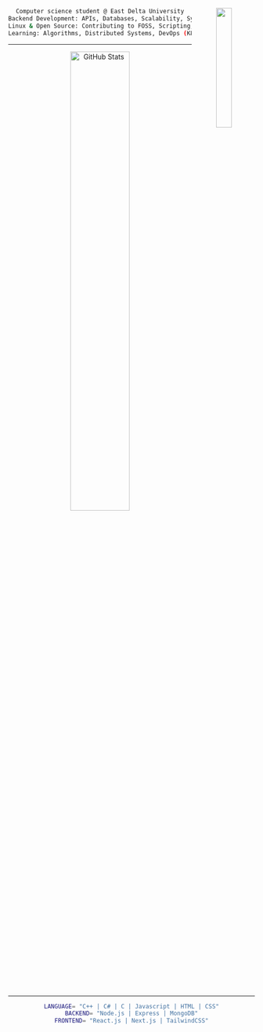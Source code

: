 <div align="center">

<img src="https://i.postimg.cc/rz65Vby3/c582a8e0bea2bec0869ca1d5664fdbca.jpg" width="25%" align="right" />


```bash
Computer science student @ East Delta University
Backend Development: APIs, Databases, Scalability, System Design  
Linux & Open Source: Contributing to FOSS, Scripting, SysAdmin  
Learning: Algorithms, Distributed Systems, DevOps (K8s, Docker)  
```

---

<p align="center">
  <img src="https://github-readme-stats.vercel.app/api?username=Anandadevnath&theme=github_dark&hide_border=false&include_all_commits=true&count_private=true" width="49%" alt="GitHub Stats"/>

  <br/>
</p>

---

```bash
LANGUAGE= "C++ | C# | C | Javascript | HTML | CSS"
BACKEND= "Node.js | Express | MongoDB"
FRONTEND= "React.js | Next.js | TailwindCSS"
```
</div>

